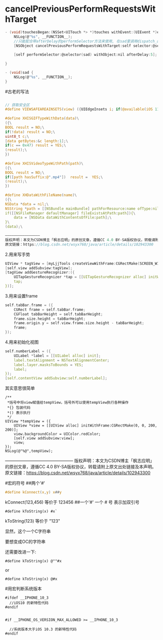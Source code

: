 # cancelPreviousPerformRequestsWithTarget
```c
- (void)touchesBegan:(NSSet<UITouch *> *)touches withEvent:(UIEvent *)event {
    NSLog(@"%s", __FUNCTION__);
    //只能配合带afterDelay的performSelector方法来使用, 在sad里调用dispatch_after是没用的, 本方法的机制是在performSelector在Selector调用之前cancel
    [NSObject cancelPreviousPerformRequestsWithTarget:self selector:@selector(sad) object:nil];
    
    [self performSelector:@selector(sad) withObject:nil afterDelay:5];
    
}

- (void)sad {
    NSLog(@"%s", __FUNCTION__);
}

```

#古老的写法
```c

// 获取安全区
#define VIEWSAFEAREAINSETS(view) ({UIEdgeInsets i; if(@available(iOS 11.0, *)) {i = view.safeAreaInsets;} else {i = UIEdgeInsetsZero;} i;})
 
#define XHISGIFTypeWithData(data)\
({\
BOOL result = NO;\
if(!data) result = NO;\
uint8_t c;\
[data getBytes:&c length:1];\
if(c == 0x47) result = YES;\
(result);\
})
 
#define XHISVideoTypeWithPath(path)\
({\
BOOL result = NO;\
if([path hasSuffix:@".mp4"])  result =  YES;\
(result);\
})
 
#define XHDataWithFileName(name)\
({\
NSData *data = nil;\
NSString *path = [[NSBundle mainBundle] pathForResource:name ofType:nil];\
if([[NSFileManager defaultManager] fileExistsAtPath:path]){\
    data = [NSData dataWithContentsOfFile:path];\
}\
(data);\

————————————————
版权声明：本文为CSDN博主「枫志应明」的原创文章，遵循CC 4.0 BY-SA版权协议，转载请附上原文出处链接及本声明。
原文链接：https://blog.csdn.net/wsyx768/java/article/details/102943300
```

2.用来写手势
```c
UIView * tagView = [myLjjTools createViewWithFrame:CGRectMake(SCREEN_WIDTH- W_In_375(70), 0, W_In_375(70), SCREEN_HEIGHT) andBgColor:nil];
[self.view addSubview:tagView];
[tagView addGestureRecognizer:({
    UITapGestureRecognizer *tap = [[UITapGestureRecognizer alloc] initWithTarget:self action:@selector(showToolMenuyyy)];
    tap;
})];
```
3.用来设置frame

```c
self.tabBar.frame = ({
    CGRect frame = self.tabBar.frame;
    CGFloat tabBarHeight = self.tabBarHeight;
    frame.size.height = tabBarHeight;
    frame.origin.y = self.view.frame.size.height - tabBarHeight;
    frame;
});
```

4.用来初始化视图
```c
self.numberLabel = ({
    UILabel *label = [[UILabel alloc] init];
    label.textAlignment = NSTextAlignmentCenter;
    label.layer.masksToBounds = YES;
    label;
});
[self.contentView addSubview:self.numberLabel];
```
其实意思很简单
```
/**
 *括号中将view赋值给tempView，括号外可以使用tempView执行各种操作
 *{} 包装代码
 *() 表示执行
 */
UIView *tempView = ({
    UIView *view = [[UIView alloc] initWithFrame:CGRectMake(0, 0, 200, 200)];
    view.backgroundColor = UIColor.redColor;
    [self.view addSubview:view];
    view;
});
NSLog(@"%@",tempView);
```
————————————————
版权声明：本文为CSDN博主「枫志应明」的原创文章，遵循CC 4.0 BY-SA版权协议，转载请附上原文出处链接及本声明。
原文链接：https://blog.csdn.net/wsyx768/java/article/details/102943300

#宏的符号
##两个'#'
```c
#define kConnect(x,y) x##y
```
kConnect(123,456) 等价于 123456
##一个'#'
一个 # 号
表示加双引号
```
#define kToString(x) #x`
```
kToString(123) 等价于 "123"

显然，这个一个C字符串

要想变成OC的字符串

还需要改进一下:
```
#define kToString(x) @""#x
```
or
```
#define kToString(x) @#x
```

#用宏判断系统版本
```
#ifdef __IPHONE_10_3
  //iOS10 的新特性代码
#endif


#if __IPHONE_OS_VERSION_MAX_ALLOWED >= __IPHONE_10_3

  //系统版本大于iOS 10.3 的新特性代码
#endif
```